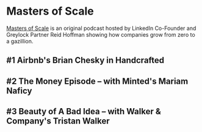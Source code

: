 # Masters of Scale

[Masters of Scale](https://mastersofscale.com/) is an original podcast hosted by LinkedIn Co-Founder and Greylock Partner Reid Hoffman showing how companies grow from zero to a gazillion.

## #1 Airbnb's Brian Chesky in Handcrafted

## #2 The Money Episode – with Minted's Mariam Naficy

## #3 Beauty of A Bad Idea – with Walker & Company's Tristan Walker
